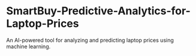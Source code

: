 # SmartBuy-Predictive-Analytics-for-Laptop-Prices
An AI-powered tool for analyzing and predicting laptop prices using machine learning.
